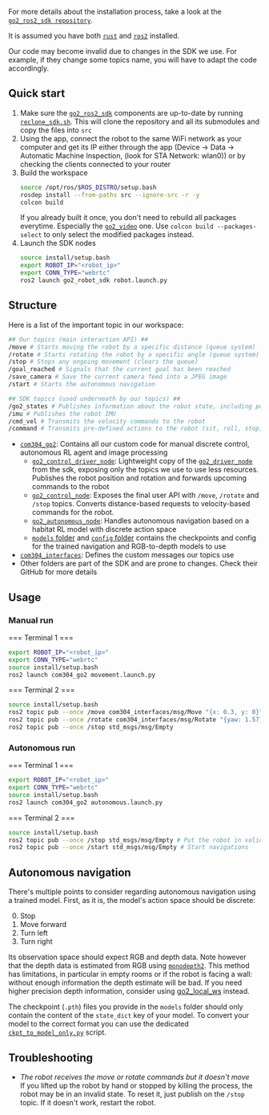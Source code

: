 For more details about the installation process, take a look at the [`go2_ros2_sdk repository`](https://github.com/abizovnuralem/go2_ros2_sdk). 

It is assumed you have both [`rust`](https://www.rust-lang.org/tools/install) and [`ros2`](https://docs.ros.org/en/humble/Installation.html) installed. 

Our code may become invalid due to changes in the SDK we use. For example, if they change some topics name, you will have to adapt the code accordingly.

## Quick start

1. Make sure the [`go2_ros2_sdk`](https://github.com/abizovnuralem/go2_ros2_sdk) components are up-to-date by running [`reclone_sdk.sh`](reclone_sdk.sh). This will clone the repository and all its submodules and copy the files into `src`
2. Using the app, connect the robot to the same WiFi network as your computer and get its IP either through the app (Device -> Data -> Automatic Machine Inspection, (look for STA Network: wlan0)) or by checking the clients connected to your router
3. Build the workspace 
    ```bash
    source /opt/ros/$ROS_DISTRO/setup.bash
    rosdep install --from-paths src --ignore-src -r -y
    colcon build
    ```
    If you already built it once, you don't need to rebuild all packages everytime. Especially the [`go2_video`](src/go2_video/) one. Use `colcon build --packages-select` to only select the modified packages instead.
4. Launch the SDK nodes
    ```bash
    source install/setup.bash
    export ROBOT_IP="<robot_ip>"
    export CONN_TYPE="webrtc"
    ros2 launch go2_robot_sdk robot.launch.py
    ```

## Structure

Here is a list of the important topic in our workspace:
```bash
## Our topics (main interaction API) ##
/move # Starts moving the robot by a specific distance (queue system)
/rotate # Starts rotating the robot by a specific angle (queue system)
/stop # Stops any ongoing movement (clears the queue)
/goal_reached # Signals that the current goal has been reached
/save_camera # Save the current camera feed into a JPEG image
/start # Starts the autonomous navigation

## SDK topics (used underneath by our topics) ##
/go2_states # Publishes information about the robot state, including position
/imu # Publishes the robot IMU
/cmd_vel # Transmits the velocity commands to the robot
/command # Transmits pre-defined actions to the robot (sit, roll, stop, ...)
```
- [`com304_go2`](src/com304_go2/): Contains all our custom code for manual discrete control, autonomous RL agent and image processing
  - [`go2_control_driver_node`](src/com304_go2/com304_go2/go2_control_driver_node.py): Lightweight copy of the [`go2_driver_node`](src/go2_robot_sdk/go2_robot_sdk/go2_driver_node.py) from the sdk, exposing only the topics we use to use less resources. Publishes the robot position and rotation and forwards upcoming commands to the robot
  - [`go2_control_node`](src/com304_go2/com304_go2/go2_control_node.py): Exposes the final user API with `/move`, `/rotate` and `/stop` topics. Converts distance-based requests to velocity-based commands for the robot.
  - [`go2_autonomous_node`](src/com304_go2/com304_go2/go2_autonomous_node.py): Handles autonomous navigation based on a habitat RL model with discrete action space
  - [`models` folder](src/com304_go2/models/) and [`config` folder](src/com304_go2/config/) contains the checkpoints and config for the trained navigation and RGB-to-depth models to use
- [`com304_interfaces`](src/com304_interfaces/): Defines the custom messages our topics use
- Other folders are part of the SDK and are prone to changes. Check their GitHub for more details

## Usage

### Manual run
=== Terminal 1 ===
```bash
export ROBOT_IP="<robot_ip>"
export CONN_TYPE="webrtc"
source install/setup.bash
ros2 launch com304_go2 movement.launch.py
```

=== Terminal 2 ===
```bash
source install/setup.bash
ros2 topic pub --once /move com304_interfaces/msg/Move "{x: 0.3, y: 0}" # meters
ros2 topic pub --once /rotate com304_interfaces/msg/Rotate "{yaw: 1.57}" # radians
ros2 topic pub --once /stop std_msgs/msg/Empty
```

### Autonomous run
=== Terminal 1 ===
```bash
export ROBOT_IP="<robot_ip>"
export CONN_TYPE="webrtc"
source install/setup.bash
ros2 launch com304_go2 autonomous.launch.py
```

=== Terminal 2 ===
```bash
source install/setup.bash
ros2 topic pub --once /stop std_msgs/msg/Empty # Put the robot in valid state
ros2 topic pub --once /start std_msgs/msg/Empty # Start navigations
```


## Autonomous navigation
There's multiple points to consider regarding autonomous navigation using a trained model. First, as it is, the model's action space should be discrete:

0. Stop
1. Move forward
2. Turn left
3. Turn right

Its observation space should expect RGB and depth data. Note however that the depth data is estimated from RGB using [`monodepth2`](https://github.com/nianticlabs/monodepth2). This method has limitations, in particular in empty rooms or if the robot is facing a wall: without enough information the depth estimate will be bad. If you need higher precision depth information, consider using [go2_local_ws](../go2_local_ws/) instead.

The checkpoint (`.pth`) files you provide in the `models` folder should only contain the content of the `state_dict` key of your model. To convert your model to the correct format you can use the dedicated [`ckpt_to_model_only.py`](../../ckpt_to_model_only.py) script.


## Troubleshooting

- _The robot receives the move or rotate commands but it doesn't move_\
  If you lifted up the robot by hand or stopped by killing the process, the robot may be in an invalid state. To reset it, just publish on the `/stop` topic. If it doesn't work, restart the robot.